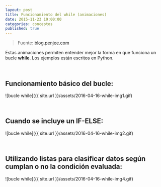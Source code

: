 ```yaml
---
layout: post
title: Funcionamiento del while (animaciones)
date: 2015-11-23 19:00:00
categories: conceptos
published: true
---
```


> Fuente: [blog.penjee.com](https://blog.penjee.com/)

Estas animaciones permiten entender mejor la forma en que funciona un bucle **while**. Los ejemplos están escritos en Python.

&nbsp;
&nbsp;

## Funcionamiento básico del bucle:

![bucle while]({{ site.url }}/assets/2016-04-16-while-img1.gif)

&nbsp;
&nbsp;

## Cuando se incluye un IF-ELSE:

![bucle while]({{ site.url }}/assets/2016-04-16-while-img2.gif)

&nbsp;
&nbsp;

## Utilizando listas para clasificar datos según cumplan o no la condición evaluada:

![bucle while]({{ site.url }}/assets/2016-04-16-while-img4.gif)

